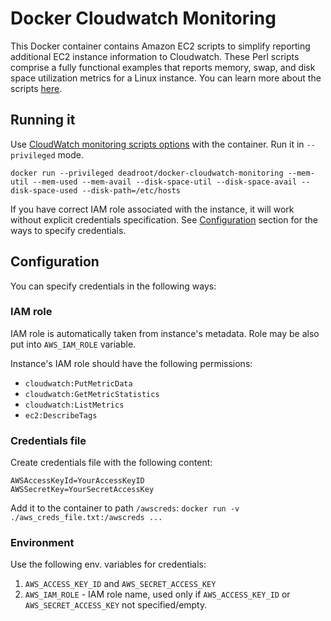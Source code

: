 # Docker Cloudwatch Monitoring

This Docker container contains Amazon EC2 scripts to simplify reporting additional EC2 instance information to Cloudwatch. These Perl scripts comprise a fully functional examples that reports memory, swap, and disk space utilization metrics for a Linux instance. You can learn more about the scripts [here](http://docs.aws.amazon.com/AmazonCloudWatch/latest/DeveloperGuide/mon-scripts.html).

## Running it

Use [CloudWatch monitoring scripts options](http://docs.aws.amazon.com/AmazonCloudWatch/latest/monitoring/mon-scripts.html#mon-scripts-using) with the container. Run it in `--privileged` mode.

```
docker run --privileged deadroot/docker-cloudwatch-monitoring --mem-util --mem-used --mem-avail --disk-space-util --disk-space-avail --disk-space-used --disk-path=/etc/hosts
```

If you have correct IAM role associated with the instance, it will work without explicit credentials specification. See [Configuration](#Configuration) section for the ways to specify credentials.

## Configuration

You can specify credentials in the following ways:

### IAM role

IAM role is automatically taken from instance's metadata. Role may be also put into `AWS_IAM_ROLE` variable.

Instance's IAM role should have the following permissions:

- `cloudwatch:PutMetricData`
- `cloudwatch:GetMetricStatistics`
- `cloudwatch:ListMetrics`
- `ec2:DescribeTags`

### Credentials file

Create credentials file with the following content:

```
AWSAccessKeyId=YourAccessKeyID
AWSSecretKey=YourSecretAccessKey
```

Add it to the container to path `/awscreds`: `docker run -v ./aws_creds_file.txt:/awscreds ...`

### Environment

Use the following env. variables for credentials:

1. `AWS_ACCESS_KEY_ID` and `AWS_SECRET_ACCESS_KEY`
2. `AWS_IAM_ROLE` - IAM role name, used only if `AWS_ACCESS_KEY_ID` or `AWS_SECRET_ACCESS_KEY` not specified/empty.
